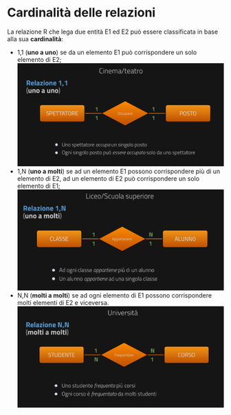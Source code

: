 # Cardinalità delle relazioni
La relazione R che lega due entità E1 ed E2 può essere classificata in base alla sua **cardinalità**:
* 1,1 (**uno a uno**) se da un elemento E1 può corrispondere un solo elemento di E2;
![alt text](./img/image-05.png)
* 1,N (**uno a molti**) se ad un elemento E1 possono corrispondere più di un elemento di E2, ad un elemento di E2 può corrispondere un solo elemento di E1;
![alt text](./img/image-06.png)
* N,N (**molti a molti**) se ad ogni elemento di E1 possono corrispondere molti elementi di E2 e viceversa.
![alt text](./img/image-07.png)